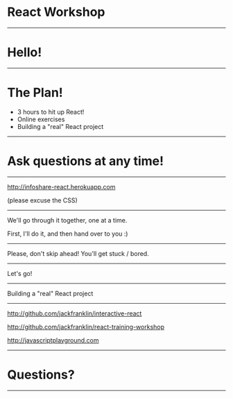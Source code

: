 # React Workshop

---

# Hello!

---

# The Plan!

- 3 hours to hit up React!
- Online exercises
- Building a "real" React project

---

# Ask questions at any time!

---

http://infoshare-react.herokuapp.com

(please excuse the CSS)

---

We'll go through it together, one at a time.

First, I'll do it, and then hand over to you :)

---

Please, don't skip ahead! You'll get stuck / bored.

---

Let's go!

---

Building a "real" React project

---

http://github.com/jackfranklin/interactive-react

http://github.com/jackfranklin/react-training-workshop

http://javascriptplayground.com

---

# Questions?

---

